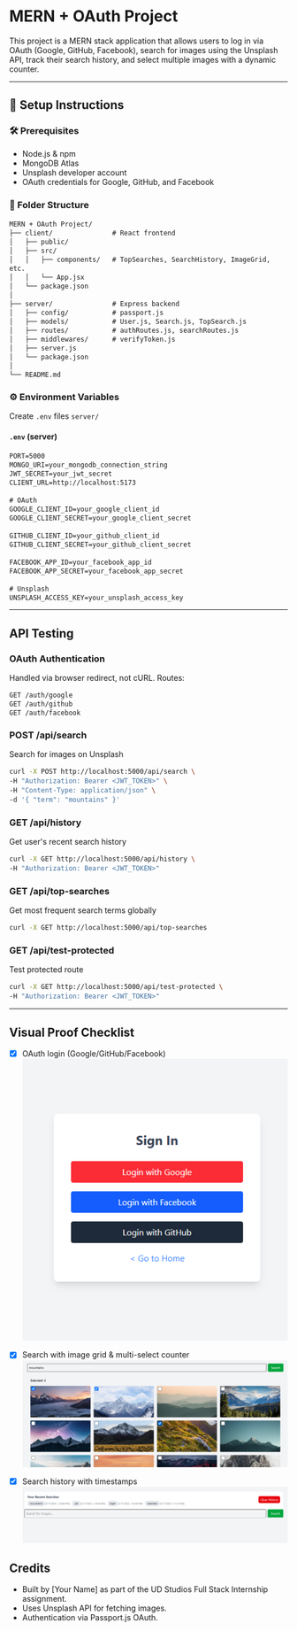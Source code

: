 # MERN + OAuth Project

This project is a MERN stack application that allows users to log in via OAuth (Google, GitHub, Facebook), search for images using the Unsplash API, track their search history, and select multiple images with a dynamic counter.

---

## 🚀 Setup Instructions

### 🛠 Prerequisites

- Node.js & npm
- MongoDB Atlas
- Unsplash developer account
- OAuth credentials for Google, GitHub, and Facebook

### 📁 Folder Structure

```
MERN + OAuth Project/
├── client/               # React frontend
│   ├── public/
│   ├── src/
│   │   ├── components/   # TopSearches, SearchHistory, ImageGrid, etc.
│   │   └── App.jsx
│   └── package.json
│
├── server/               # Express backend
│   ├── config/           # passport.js
│   ├── models/           # User.js, Search.js, TopSearch.js
│   ├── routes/           # authRoutes.js, searchRoutes.js
│   ├── middlewares/      # verifyToken.js
│   ├── server.js
│   └── package.json
│
└── README.md
```

### ⚙️ Environment Variables

Create `.env` files `server/`

#### `.env` (server)

```
PORT=5000
MONGO_URI=your_mongodb_connection_string
JWT_SECRET=your_jwt_secret
CLIENT_URL=http://localhost:5173

# OAuth
GOOGLE_CLIENT_ID=your_google_client_id
GOOGLE_CLIENT_SECRET=your_google_client_secret

GITHUB_CLIENT_ID=your_github_client_id
GITHUB_CLIENT_SECRET=your_github_client_secret

FACEBOOK_APP_ID=your_facebook_app_id
FACEBOOK_APP_SECRET=your_facebook_app_secret

# Unsplash
UNSPLASH_ACCESS_KEY=your_unsplash_access_key
```

---

## API Testing

### OAuth Authentication

Handled via browser redirect, not cURL. Routes:

```
GET /auth/google
GET /auth/github
GET /auth/facebook
```

### POST /api/search

Search for images on Unsplash

```bash
curl -X POST http://localhost:5000/api/search \
-H "Authorization: Bearer <JWT_TOKEN>" \
-H "Content-Type: application/json" \
-d '{ "term": "mountains" }'
```

### GET /api/history

Get user's recent search history

```bash
curl -X GET http://localhost:5000/api/history \
-H "Authorization: Bearer <JWT_TOKEN>"
```

### GET /api/top-searches

Get most frequent search terms globally

```bash
curl -X GET http://localhost:5000/api/top-searches
```

### GET /api/test-protected

Test protected route

```bash
curl -X GET http://localhost:5000/api/test-protected \
-H "Authorization: Bearer <JWT_TOKEN>"
```

---

## Visual Proof Checklist

- [x] OAuth login (Google/GitHub/Facebook)
      ![alt text](image.png)

- [x] Search with image grid & multi-select counter
      ![alt text](image-1.png)

- [x] Search history with timestamps
      ![alt text](image-2.png)

## Credits

- Built by \[Your Name] as part of the UD Studios Full Stack Internship assignment.
- Uses Unsplash API for fetching images.
- Authentication via Passport.js OAuth.

